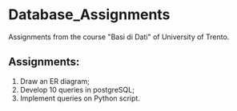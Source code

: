 # Database_Assignments
Assignments from the course "Basi di Dati" of University of Trento.

## Assignments:
1. Draw an ER diagram;
2. Develop 10 queries in postgreSQL;
3. Implement queries on Python script.


